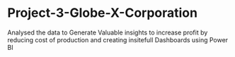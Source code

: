 # Project-3-Globe-X-Corporation
Analysed the data to Generate Valuable insights to increase profit by reducing cost of production and creating insitefull Dashboards using Power BI
